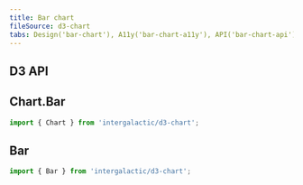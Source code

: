 ```yaml
---
title: Bar chart
fileSource: d3-chart
tabs: Design('bar-chart'), A11y('bar-chart-a11y'), API('bar-chart-api'), Examples('bar-chart-d3-code'), Changelog('d3-chart-changelog')
---
```


## D3 API

## Chart.Bar

```js
import { Chart } from 'intergalactic/d3-chart';
```

<TypesView type="BarChartProps" :types={...types} />

## Bar

```js
import { Bar } from 'intergalactic/d3-chart';
```

<TypesView type="BarProps" :types={...types} />

<script setup>import { data as types } from '@types.data.ts';</script>